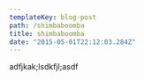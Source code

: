 ```yaml
---
templateKey: blog-post
path: /shimbaboomba
title: shimbaboomba
date: "2015-05-01T22:12:03.284Z"
---
```


adfjkak;lsdkfjl;asdf